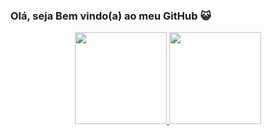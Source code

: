 ### Olá, seja Bem vindo(a) ao meu GitHub 😺

<div align="center">
    <a href="https://github.com/htklucas">
  <img height="147" src="https://github-readme-stats.vercel.app/api?username=htklucas&show_icons=true&theme=tokyonight&include_all_commits=true&count_private=true"/>
  <img height="147" src="https://github-readme-stats.vercel.app/api/top-langs/?username=htklucas&layout=compact&langs_count=7&theme=tokyonight"/>
</div>
